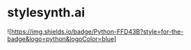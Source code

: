 # stylesynth.ai

![https://img.shields.io/badge/Python-FFD43B?style=for-the-badge&logo=python&logoColor=blue]
